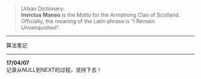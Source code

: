 >Urban Dictionary:  
>**Invictus Maneo** is the Motto for the Armstrong Clan of Scotland.  
>Officially, the meaning of the Latin phrase is "I Remain Unvanquished".  

---

算法笔记  

---

**17/04/07**  
记录从NULL到NEXT的过程，坚持下去！  